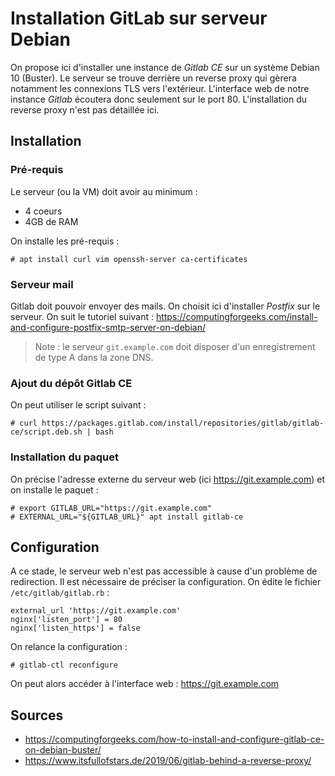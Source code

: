 Installation GitLab sur serveur Debian
======================================

On propose ici d'installer une instance de *Gitlab CE* sur un système Debian 10 (Buster). Le serveur se trouve derrière un reverse proxy qui gèrera notamment les connexions TLS vers l'extérieur. L'interface web de notre instance *Gitlab* écoutera donc seulement sur le port 80. L'installation du reverse proxy n'est pas détaillée ici.

## Installation

### Pré-requis

Le serveur (ou la VM) doit avoir au minimum :

- 4 coeurs
- 4GB de RAM

On installe les pré-requis :
```
# apt install curl vim openssh-server ca-certificates
```

### Serveur mail

Gitlab doit pouvoir envoyer des mails. On choisit ici d'installer *Postfix* sur le serveur. On suit le tutoriel suivant : <https://computingforgeeks.com/install-and-configure-postfix-smtp-server-on-debian/>

> Note : le serveur `git.example.com` doit disposer d'un enregistrement de type A dans la zone DNS.

### Ajout du dépôt Gitlab CE

On peut utiliser le script suivant :
```
# curl https://packages.gitlab.com/install/repositories/gitlab/gitlab-ce/script.deb.sh | bash
```

### Installation du paquet

On précise l'adresse externe du serveur web (ici https://git.example.com) et on installe le paquet :
```
# export GITLAB_URL="https://git.example.com"
# EXTERNAL_URL="${GITLAB_URL}" apt install gitlab-ce
```

## Configuration

A ce stade, le serveur web n'est pas accessible à cause d'un problème de redirection. Il est nécessaire de préciser la configuration. On édite le fichier `/etc/gitlab/gitlab.rb` :
```
external_url 'https://git.example.com'
nginx['listen_port'] = 80
nginx['listen_https'] = false
```

On relance la configuration :
```
# gitlab-ctl reconfigure
```

On peut alors accéder à l'interface web : <https://git.example.com>


## Sources

* <https://computingforgeeks.com/how-to-install-and-configure-gitlab-ce-on-debian-buster/>
* <https://www.itsfullofstars.de/2019/06/gitlab-behind-a-reverse-proxy/>
